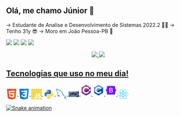 
## Olá, me chamo Júnior 👋
-> Estudante de Analise e Desenvolvimento de Sistemas 2022.2 🧑‍🎓
-> Tenho 31y 😎
-> Moro em João Pessoa-PB 🌅


<a href="https://instagram.com/junioresttevao" target="_blank"><img src="https://img.shields.io/badge/-Instagram-%23E4405F?style=for-the-badge&logo=instagram&logoColor=white" target="_blank"></a>
<a href = "mailto:junioresttevao@gmail.com"><img src="https://img.shields.io/badge/-Gmail-%23333?style=for-the-badge&logo=gmail&logoColor=white" target="_blank"></a>
<a href = "https://wa.me/5583993897209"><img src="https://img.shields.io/badge/WhatsApp-25D366?style=for-the-badge&logo=whatsapp&logoColor=white" target="_blank"></a>
<a href="https://www.linkedin.com/in/júnior-estevão-b85313224" target="_blank"><img src="https://img.shields.io/badge/-LinkedIn-%230077B5?style=for-the-badge&logo=linkedin&logoColor=white" target="_blank"></a>
  
<div align="center">
  <a href="https://github.com/junioresttevao">
  <img height="180em" src="https://github-readme-stats.vercel.app/api?username=junioresttevao&show_icons=true&theme=dracula&include_all_commits=true&count_private=true"/>
  <img height="180em" src="https://github-readme-stats.vercel.app/api/top-langs/?username=junioresttevao&layout=compact&langs_count=7&theme=dracula"/>
</div>
                                                                                                                                                  
## Tecnologias que uso no meu dia!

<div style="display: inline_block">
  <img align="center" alt="icon-HTML" height="30" width="30" src="https://raw.githubusercontent.com/devicons/devicon/master/icons/html5/html5-original.svg">
  <img align="center" alt="icon-CSS" height="30" width="30" src="https://raw.githubusercontent.com/devicons/devicon/master/icons/css3/css3-original.svg">
  <img align="center" alt="icon-Js" height="30" width="30" src="https://raw.githubusercontent.com/devicons/devicon/master/icons/javascript/javascript-plain.svg">
  <img align="center" alt="icon-Python" height="30" width="30" src="https://raw.githubusercontent.com/devicons/devicon/master/icons/python/python-original.svg">
  <img align="center" alt="icon-MySql" heigth="30" width="30" src="https://raw.githubusercontent.com/devicons/devicon/master/icons/mysql/mysql-original.svg">
  <img align="center" alt="icon-Php" height="30" width="30" src="https://raw.githubusercontent.com/devicons/devicon/master/icons/php/php-original.svg">
  <img aling="center" alt="icon-Csharp" height="30" width="30" src="https://raw.githubusercontent.com/devicons/devicon/master/icons/csharp/csharp-original.svg">
  <img aling="center" alt="icon-C" height="30" width="30" src="https://raw.githubusercontent.com/devicons/devicon/master/icons/c/c-original.svg">
  <img aling="center" alt="icon-Bootstrap" height="30" width="30" src="https://raw.githubusercontent.com/devicons/devicon/master/icons/bootstrap/bootstrap-original.svg">
  <img align="center" alt="icon-React" height="30" width="30" src="https://raw.githubusercontent.com/devicons/devicon/master/icons/react/react-original.svg">
</div>



  


   ![Snake animation](https://github.com/junioresttevao/junioresttevao/blob/output/github-contribution-grid-snake.svg)
